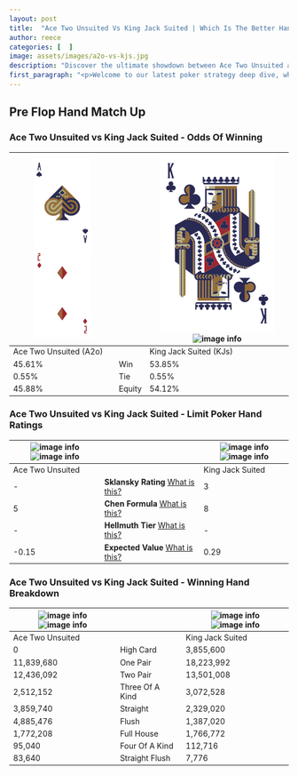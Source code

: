 ```yaml
---
layout: post
title:  "Ace Two Unsuited Vs King Jack Suited | Which Is The Better Hand In Poker? A Complete Guide"
author: reece
categories: [  ]
image: assets/images/a2o-vs-kjs.jpg
description: "Discover the ultimate showdown between Ace Two Unsuited and King Jack Suited in poker! Uncover the odds, strategies, and scenarios where one hand triumphs over the other. Get ready to up your poker game with this thrilling analysis."
first_paragraph: "<p>Welcome to our latest poker strategy deep dive, where we're pitting two distinct hands against each other in a high-stakes showdown: Ace Two Unsuited vs King Jack Suited.</p><p>In the dynamic world of poker, every decision counts, and knowing which hand holds the upper hand is key to your success at the table.</p><p>In this article, we'll dissect these two hands, explore the scenarios where one dominates the other, and equip you with the knowledge to make strategic choices that can tip the odds in your favor.</p><p>Get ready to unravel the intriguing dynamics of these poker hands and elevate your game to new heights.</p>"
---
```




[comment]: # (sp0)

## Pre Flop Hand Match Up

<div class="table hand-ratings" markdown="1"> 



### Ace Two Unsuited vs King Jack Suited - Odds Of Winning


    
| ![image info](assets/images/hand1/A.png) ![image info](assets/images/hand1/2o.png) |  | ![image info](assets/images/hand2/K.png) ![image info](assets/images/hand2/Js.png) |
| -------- | -------- | -------- |
| Ace Two Unsuited (A2o) |  | King Jack Suited (KJs) |
| 45.61% | Win | 53.85% |
| 0.55% | Tie | 0.55% |
| 45.88% | Equity | 54.12% |




[comment]: # (sp1)



### Ace Two Unsuited vs King Jack Suited - Limit Poker Hand Ratings


    
| ![image info](https://www.riverpairs.com/assets/images/hand1/A.png) ![image info](https://www.riverpairs.com/assets/images/hand1/2o.png) |  | ![image info](https://www.riverpairs.com/assets/images/hand2/K.png) ![image info](https://www.riverpairs.com/assets/images/hand2/Js.png) |
| -------- | -------- | -------- |
| Ace Two Unsuited |  | King Jack Suited |
| - | **Sklansky Rating** [What is this?](/sklansky-rating-explained) | 3 |
| 5 | **Chen Formula** [What is this?](/chen-formula-explained) | 8 |
| - | **Hellmuth Tier** [What is this?](/Hellmuth-tier-explained) | - |
| -0.15 | **Expected Value** [What is this?](/expected-value-explained) | 0.29 |




[comment]: # (sp2)



### Ace Two Unsuited vs King Jack Suited - Winning Hand Breakdown


    
| ![image info](https://www.riverpairs.com/assets/images/hand1/A.png) ![image info](https://www.riverpairs.com/assets/images/hand1/2o.png) |  | ![image info](https://www.riverpairs.com/assets/images/hand2/K.png) ![image info](https://www.riverpairs.com/assets/images/hand2/Js.png) |
| -------- | -------- | -------- |
| Ace Two Unsuited |  | King Jack Suited |
| 0 | High Card | 3,855,600 |
| 11,839,680 | One Pair | 18,223,992 |
| 12,436,092 | Two Pair | 13,501,008 |
| 2,512,152 | Three Of A Kind | 3,072,528 |
| 3,859,740 | Straight | 2,329,020 |
| 4,885,476 | Flush | 1,387,020 |
| 1,772,208 | Full House | 1,766,772 |
| 95,040 | Four Of A Kind | 112,716 |
| 83,640 | Straight Flush | 7,776 |




[comment]: # (sp3)



</div>

[comment]: # (sp4)



[comment]: # (sp5)


